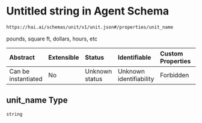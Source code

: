 # Untitled string in Agent Schema

```txt
https://hai.ai/schemas/unit/v1/unit.json#/properties/unit_name
```

pounds, square ft, dollars, hours, etc

| Abstract            | Extensible | Status         | Identifiable            | Custom Properties | Additional Properties | Access Restrictions | Defined In                                                                          |
| :------------------ | :--------- | :------------- | :---------------------- | :---------------- | :-------------------- | :------------------ | :---------------------------------------------------------------------------------- |
| Can be instantiated | No         | Unknown status | Unknown identifiability | Forbidden         | Allowed               | none                | [unit.schema.json\*](../../schemas/unit/v1/unit.schema.json "open original schema") |

## unit\_name Type

`string`
